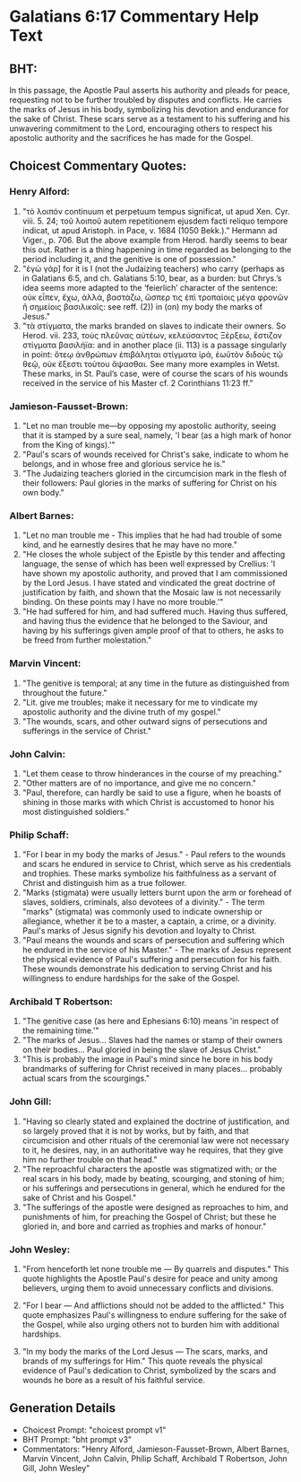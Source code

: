 # Galatians 6:17 Commentary Help Text

## BHT:
In this passage, the Apostle Paul asserts his authority and pleads for peace, requesting not to be further troubled by disputes and conflicts. He carries the marks of Jesus in his body, symbolizing his devotion and endurance for the sake of Christ. These scars serve as a testament to his suffering and his unwavering commitment to the Lord, encouraging others to respect his apostolic authority and the sacrifices he has made for the Gospel.

## Choicest Commentary Quotes:
### Henry Alford:
1. "τὸ λοιπόν continuum et perpetuum tempus significat, ut apud Xen. Cyr. viii. 5. 24; τοῦ λοιποῦ autem repetitionem ejusdem facti reliquo tempore indicat, ut apud Aristoph. in Pace, v. 1684 (1050 Bekk.).” Hermann ad Viger., p. 706. But the above example from Herod. hardly seems to bear this out. Rather is a thing happening in time regarded as belonging to the period including it, and the genitive is one of possession." 
2. "ἐγὼ γάρ] for it is I (not the Judaizing teachers) who carry (perhaps as in Galatians 6:5, and ch. Galatians 5:10, bear, as a burden: but Chrys.’s idea seems more adapted to the ‘feierlich’ character of the sentence: οὐκ εἶπεν, ἔχω, ἀλλά, βαστάζω, ὥσπερ τις ἐπὶ τροπαίοις μέγα φρονῶν ἢ σημείοις βασιλικοῖς: see reff. (2)) in (on) my body the marks of Jesus."
3. "τὰ στίγματα, the marks branded on slaves to indicate their owners. So Herod. vii. 233, τοὺς πλεῦνας αὐτέων, κελεύσαντος Ξέρξεω, ἔστιζον στίγματα βασιλήϊα: and in another place (ii. 113) is a passage singularly in point: ὅτεῳ ἀνθρώπων ἐπιβάληται στίγματα ἱρά, ἑωϋτὸν διδοὺς τῷ θεῷ, οὐκ ἔξεστι τούτου ἅψασθαι. See many more examples in Wetst. These marks, in St. Paul’s case, were of course the scars of his wounds received in the service of his Master cf. 2 Corinthians 11:23 ff."

### Jamieson-Fausset-Brown:
1. "Let no man trouble me—by opposing my apostolic authority, seeing that it is stamped by a sure seal, namely, 'I bear (as a high mark of honor from the King of kings).'"
2. "Paul's scars of wounds received for Christ's sake, indicate to whom he belongs, and in whose free and glorious service he is."
3. "The Judaizing teachers gloried in the circumcision mark in the flesh of their followers: Paul glories in the marks of suffering for Christ on his own body."

### Albert Barnes:
1. "Let no man trouble me - This implies that he had had trouble of some kind, and he earnestly desires that he may have no more."
2. "He closes the whole subject of the Epistle by this tender and affecting language, the sense of which has been well expressed by Crellius: 'I have shown my apostolic authority, and proved that I am commissioned by the Lord Jesus. I have stated and vindicated the great doctrine of justification by faith, and shown that the Mosaic law is not necessarily binding. On these points may I have no more trouble.'"
3. "He had suffered for him, and had suffered much. Having thus suffered, and having thus the evidence that he belonged to the Saviour, and having by his sufferings given ample proof of that to others, he asks to be freed from further molestation."

### Marvin Vincent:
1. "The genitive is temporal; at any time in the future as distinguished from throughout the future."
2. "Lit. give me troubles; make it necessary for me to vindicate my apostolic authority and the divine truth of my gospel."
3. "The wounds, scars, and other outward signs of persecutions and sufferings in the service of Christ."

### John Calvin:
1. "Let them cease to throw hinderances in the course of my preaching."
2. "Other matters are of no importance, and give me no concern."
3. "Paul, therefore, can hardly be said to use a figure, when he boasts of shining in those marks with which Christ is accustomed to honor his most distinguished soldiers."

### Philip Schaff:
1. "For I bear in my body the marks of Jesus." - Paul refers to the wounds and scars he endured in service to Christ, which serve as his credentials and trophies. These marks symbolize his faithfulness as a servant of Christ and distinguish him as a true follower.
2. "Marks (stigmata) were usually letters burnt upon the arm or forehead of slaves, soldiers, criminals, also devotees of a divinity." - The term "marks" (stigmata) was commonly used to indicate ownership or allegiance, whether it be to a master, a captain, a crime, or a divinity. Paul's marks of Jesus signify his devotion and loyalty to Christ.
3. "Paul means the wounds and scars of persecution and suffering which he endured in the service of his Master." - The marks of Jesus represent the physical evidence of Paul's suffering and persecution for his faith. These wounds demonstrate his dedication to serving Christ and his willingness to endure hardships for the sake of the Gospel.

### Archibald T Robertson:
1. "The genitive case (as here and Ephesians 6:10) means 'in respect of the remaining time.'" 
2. "The marks of Jesus... Slaves had the names or stamp of their owners on their bodies... Paul gloried in being the slave of Jesus Christ."
3. "This is probably the image in Paul's mind since he bore in his body brandmarks of suffering for Christ received in many places... probably actual scars from the scourgings."

### John Gill:
1. "Having so clearly stated and explained the doctrine of justification, and so largely proved that it is not by works, but by faith, and that circumcision and other rituals of the ceremonial law were not necessary to it, he desires, nay, in an authoritative way he requires, that they give him no further trouble on that head."
2. "The reproachful characters the apostle was stigmatized with; or the real scars in his body, made by beating, scourging, and stoning of him; or his sufferings and persecutions in general, which he endured for the sake of Christ and his Gospel."
3. "The sufferings of the apostle were designed as reproaches to him, and punishments of him, for preaching the Gospel of Christ; but these he gloried in, and bore and carried as trophies and marks of honour."

### John Wesley:
1. "From henceforth let none trouble me — By quarrels and disputes." This quote highlights the Apostle Paul's desire for peace and unity among believers, urging them to avoid unnecessary conflicts and divisions.

2. "For I bear — And afflictions should not be added to the afflicted." This quote emphasizes Paul's willingness to endure suffering for the sake of the Gospel, while also urging others not to burden him with additional hardships.

3. "In my body the marks of the Lord Jesus — The scars, marks, and brands of my sufferings for Him." This quote reveals the physical evidence of Paul's dedication to Christ, symbolized by the scars and wounds he bore as a result of his faithful service.


## Generation Details
- Choicest Prompt: "choicest prompt v1"
- BHT Prompt: "bht prompt v3"
- Commentators: "Henry Alford, Jamieson-Fausset-Brown, Albert Barnes, Marvin Vincent, John Calvin, Philip Schaff, Archibald T Robertson, John Gill, John Wesley"
